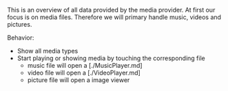 This is an overview of all data provided by the media provider. At first our focus is on media files. Therefore we will primary handle music, videos and pictures.

Behavior:
* Show all media types
* Start playing or showing media by touching the corresponding file
    * music file will open a [./MusicPlayer.md]
    * video file will open a [./VideoPlayer.md]
    * picture file will open a image viewer
